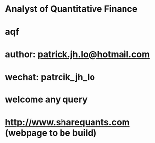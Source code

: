 # Analyst of Quantitative Finance
# aqf
# author: patrick.jh.lo@hotmail.com
# wechat: patrcik_jh_lo
# welcome any query

# http://www.sharequants.com   (webpage to be build)
